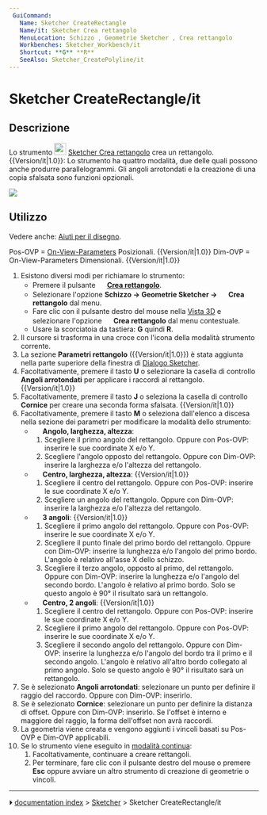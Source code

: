 ```yaml
---
 GuiCommand:
   Name: Sketcher CreateRectangle
   Name/it: Sketcher Crea rettangolo
   MenuLocation: Schizzo , Geometrie Sketcher , Crea rettangolo
   Workbenches: Sketcher_Workbench/it
   Shortcut: **G** **R**
   SeeAlso: Sketcher_CreatePolyline/it
---
```


# Sketcher CreateRectangle/it



## Descrizione

Lo strumento <img alt="" src=images/Sketcher_CreateRectangle.svg  style="width:24px;"> [Sketcher Crea rettangolo](Sketcher_CreateRectangle/it.md) crea un rettangolo. {{Version/it|1.0}}: Lo strumento ha quattro modalità, due delle quali possono anche produrre parallelogrammi. Gli angoli arrotondati e la creazione di una copia sfalsata sono funzioni opzionali.

![](images/SketcherCreateRectangleExample.png‎ )



## Utilizzo

Vedere anche: [Aiuti per il disegno](Sketcher_Workbench/it#Drawing_aids.md).

Pos-OVP = [On-View-Parameters](Sketcher_Preferences/it#Generale.md) Posizionali. {{Version/it|1.0}}
Dim-OVP = On-View-Parameters Dimensionali. {{Version/it|1.0}}

1.  Esistono diversi modi per richiamare lo strumento:
    -   Premere il pulsante **<img src="images/Sketcher_CreateRectangle.svg" width=16px> [Crea rettangolo](Sketcher_CreateRectangle/it.md)**.
    -   Selezionare l\'opzione **Schizzo → Geometrie Sketcher → <img src="images/Sketcher_CreateRectangle.svg" width=16px> Crea rettangolo** dal menu.
    -   Fare clic con il pulsante destro del mouse nella [Vista 3D](3D_view/it.md) e selezionare l\'opzione **<img src="images/Sketcher_CreateRectangle.svg" width=16px> Crea rettangolo** dal menu contestuale.
    -   Usare la scorciatoia da tastiera: **G** quindi **R**.
2.  Il cursore si trasforma in una croce con l\'icona della modalità strumento corrente.
3.  La sezione **Parametri rettangolo** ({{Version/it|1.0}}) è stata aggiunta nella parte superiore della finestra di [Dialogo Sketcher](Sketcher_Dialog/it.md).
4.  Facoltativamente, premere il tasto **U** o selezionare la casella di controllo **Angoli arrotondati** per applicare i raccordi al rettangolo. {{Version/it|1.0}}
5.  Facoltativamente, premere il tasto **J** o seleziona la casella di controllo **Cornice** per creare una seconda forma sfalsata. {{Version/it|1.0}}
6.  Facoltativamente, premere il tasto **M** o seleziona dall\'elenco a discesa nella sezione dei parametri per modificare la modalità dello strumento:
    -   <img alt="" src=images/Sketcher_CreateRectangle.svg  style="width:16px;"> **Angolo, larghezza, altezza**:
        1.  Scegliere il primo angolo del rettangolo. Oppure con Pos-OVP: inserire le sue coordinate X e/o Y.
        2.  Scegliere l\'angolo opposto del rettangolo. Oppure con Dim-OVP: inserire la larghezza e/o l\'altezza del rettangolo.
    -   <img alt="" src=images/Sketcher_CreateRectangle_Center.svg  style="width:16px;"> **Centro, larghezza, altezza**: {{Version/it|1.0}}
        1.  Scegliere il centro del rettangolo. Oppure con Pos-OVP: inserire le sue coordinate X e/o Y.
        2.  Scegliere un angolo del rettangolo. Oppure con Dim-OVP: inserire la larghezza e/o l\'altezza del rettangolo.
    -   <img alt="" src=images/Sketcher_CreateRectangle3Points.svg  style="width:16px;"> **3 angoli**: {{Version/it|1.0}}
        1.  Scegliere il primo angolo del rettangolo. Oppure con Pos-OVP: inserire le sue coordinate X e/o Y.
        2.  Scegliere il punto finale del primo bordo del rettangolo. Oppure con Dim-OVP: inserire la lunghezza e/o l\'angolo del primo bordo. L\'angolo è relativo all\'asse X dello schizzo.
        3.  Scegliere il terzo angolo, opposto al primo, del rettangolo. Oppure con Dim-OVP: inserire la lunghezza e/o l\'angolo del secondo bordo. L\'angolo è relativo al primo bordo. Solo se questo angolo è 90° il risultato sarà un rettangolo.
    -   <img alt="" src=images/Sketcher_CreateRectangle3Points_Center.svg  style="width:16px;"> **Centro, 2 angoli**: {{Version/it|1.0}}
        1.  Scegliere il centro del rettangolo. Oppure con Pos-OVP: inserire le sue coordinate X e/o Y.
        2.  Scegliere il primo angolo del rettangolo. Oppure con Pos-OVP: inserire le sue coordinate X e/o Y.
        3.  Scegliere il secondo angolo del rettangolo. Oppure con Dim-OVP: inserire la lunghezza e/o l\'angolo del bordo tra il primo e il secondo angolo. L\'angolo è relativo all\'altro bordo collegato al primo angolo. Solo se questo angolo è 90° il risultato sarà un rettangolo.
7.  Se è selezionato **Angoli arrotondati**: selezionare un punto per definire il raggio del raccordo. Oppure con Dim-OVP: inserirlo.
8.  Se è selezionato **Cornice**: selezionare un punto per definire la distanza di offset. Oppure con Dim-OVP: inserirlo. Se l\'offset è interno e maggiore del raggio, la forma dell\'offset non avrà raccordi.
9.  La geometria viene creata e vengono aggiunti i vincoli basati su Pos-OVP e Dim-OVP applicabili.
10. Se lo strumento viene eseguito in [modalità continua](Sketcher_Workbench/it#Continue_modes.md):
    1.  Facoltativamente, continuare a creare rettangoli.
    2.  Per terminare, fare clic con il pulsante destro del mouse o premere **Esc** oppure avviare un altro strumento di creazione di geometrie o vincoli.



---
⏵ [documentation index](../README.md) > [Sketcher](Sketcher_Workbench.md) > Sketcher CreateRectangle/it
